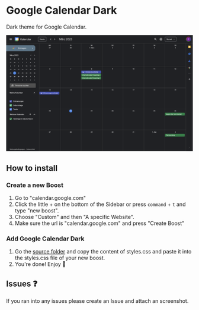 # Google Calendar Dark

Dark theme for Google Calendar.


![Google Calendar](google_calendar.png "Google Calendar")


## How to install

### Create a new Boost

1. Go to "calendar.google.com"
2. Click the little + on the bottom of the Sidebar or press `command` + `t` and type "new boost".
3. Choose "Custom" and then "A specific Website".
4. Make sure the url is "calendar.google.com" and press "Create Boost"

### Add Google Calendar Dark

1. Go the [source folder](/src) and copy the content of styles.css and paste it into the styles.css file of your new boost.
2. You're done! Enjoy 👋

## Issues ❓
If you ran into any issues please create an Issue and attach an screenshot.
